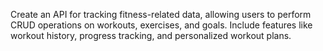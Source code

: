 Create an API for tracking fitness-related data, allowing users to perform CRUD operations on workouts, exercises, and goals.
Include features like workout history, progress tracking, and personalized workout plans.
